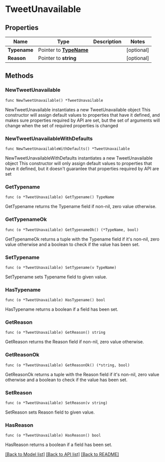 # TweetUnavailable

## Properties

Name | Type | Description | Notes
------------ | ------------- | ------------- | -------------
**Typename** | Pointer to [**TypeName**](TypeName.md) |  | [optional] 
**Reason** | Pointer to **string** |  | [optional] 

## Methods

### NewTweetUnavailable

`func NewTweetUnavailable() *TweetUnavailable`

NewTweetUnavailable instantiates a new TweetUnavailable object
This constructor will assign default values to properties that have it defined,
and makes sure properties required by API are set, but the set of arguments
will change when the set of required properties is changed

### NewTweetUnavailableWithDefaults

`func NewTweetUnavailableWithDefaults() *TweetUnavailable`

NewTweetUnavailableWithDefaults instantiates a new TweetUnavailable object
This constructor will only assign default values to properties that have it defined,
but it doesn't guarantee that properties required by API are set

### GetTypename

`func (o *TweetUnavailable) GetTypename() TypeName`

GetTypename returns the Typename field if non-nil, zero value otherwise.

### GetTypenameOk

`func (o *TweetUnavailable) GetTypenameOk() (*TypeName, bool)`

GetTypenameOk returns a tuple with the Typename field if it's non-nil, zero value otherwise
and a boolean to check if the value has been set.

### SetTypename

`func (o *TweetUnavailable) SetTypename(v TypeName)`

SetTypename sets Typename field to given value.

### HasTypename

`func (o *TweetUnavailable) HasTypename() bool`

HasTypename returns a boolean if a field has been set.

### GetReason

`func (o *TweetUnavailable) GetReason() string`

GetReason returns the Reason field if non-nil, zero value otherwise.

### GetReasonOk

`func (o *TweetUnavailable) GetReasonOk() (*string, bool)`

GetReasonOk returns a tuple with the Reason field if it's non-nil, zero value otherwise
and a boolean to check if the value has been set.

### SetReason

`func (o *TweetUnavailable) SetReason(v string)`

SetReason sets Reason field to given value.

### HasReason

`func (o *TweetUnavailable) HasReason() bool`

HasReason returns a boolean if a field has been set.


[[Back to Model list]](../README.md#documentation-for-models) [[Back to API list]](../README.md#documentation-for-api-endpoints) [[Back to README]](../README.md)


